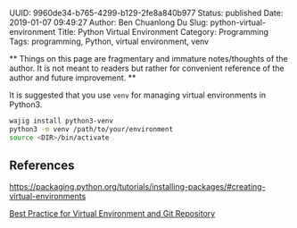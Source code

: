 UUID: 9960de34-b765-4299-b129-2fe8a840b977
Status: published
Date: 2019-01-07 09:49:27
Author: Ben Chuanlong Du
Slug: python-virtual-environment
Title: Python Virtual Environment
Category: Programming
Tags: programming, Python, virtual environment, venv

**
Things on this page are
fragmentary and immature notes/thoughts of the author.
It is not meant to readers
but rather for convenient reference of the author and future improvement.
**


It is suggested that you use `venv` for managing virtual environments in Python3. 

```bash
wajig install python3-venv
python3 -m venv /path/to/your/environment
source <DIR>/bin/activate
```

## References

https://packaging.python.org/tutorials/installing-packages/#creating-virtual-environments


[Best Practice for Virtual Environment and Git Repository](http://libzx.so/main/learning/2016/03/13/best-practice-for-virtualenv-and-git-repos.html)
